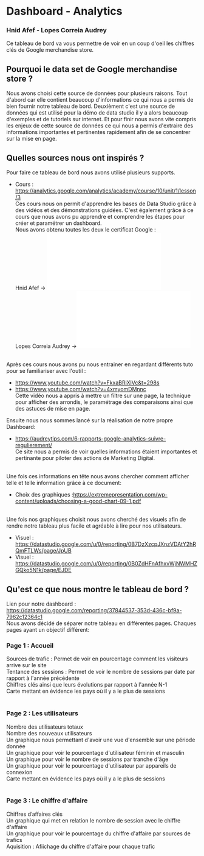 # Dashboard - Analytics 
### Hnid Afef - Lopes Correia Audrey 

Ce tableau de bord va vous permettre de voir en un coup d'oeil les chiffres clés de Google merchandise store. 

## Pourquoi le data set de Google merchandise store ? 
Nous avons choisi cette source de données pour plusieurs raisons. Tout d'abord car elle contient beaucoup d'informations ce qui nous a permis de bien fournir notre tableau de bord. Deuxièment c'est une source de données qui est utilisé pour la démo de data studio il y a alors beaucoup d'exemples et de tutoriels sur internet. Et pour finir nous avons vite compris les enjeux de cette source de données ce qui nous a permis d'extraire des informations importantes et pertinentes rapidement afin de se concentrer sur la mise en page. 

## Quelles sources nous ont inspirés ? 
Pour faire ce tableau de bord nous avons utilisé plusieurs supports. 
- Cours : https://analytics.google.com/analytics/academy/course/10/unit/1/lesson/3 <br/>
Ces cours nous on permit d'apprendre les bases de Data Studio grâce à des vidéos et des démonstrations guidées. C'est également grâce à ce cours que nous avons pu apprendre et comprendre les étapes pour créer et paramétrer un dashboard.<br/>
Nous avons obtenu toutes les deux le certificat Google : <br/>
Hnid Afef -> ![Certificat Google Hnid](Course_Certificate_Hnid.pdf)<br/>
Lopes Correia Audrey ->![Certificat Google Lopes](Course_Certificate_Lopes.pdf)<br/><br/>

Après ces cours nous avons pu nous entrainer en regardant différents tuto pour se familiariser avec l'outil : <br/>
- https://www.youtube.com/watch?v=FkxaBRiXlVc&t=298s <br/>
- https://www.youtube.com/watch?v=4xmyomDMnnc <br/>
Cette vidéo nous a appris à mettre un filtre sur une page, la technique pour afficher des arrondis, le paramétrage des comparaisons ainsi que des astuces de mise en page.

Ensuite nous nous sommes lancé sur la réalisation de notre propre Dashboard: <br/>
- https://audreytips.com/6-rapports-google-analytics-suivre-regulierement/<br/>
Ce site nous a permis de voir quelles informations étaient importantes et pertinante pour piloter des actions de Marketing Digital.<br/><br/>

Une fois ces informations en tête nous avons chercher comment afficher telle et telle information grâce à ce document: <br/>
- Choix des graphiques :https://extremepresentation.com/wp-content/uploads/choosing-a-good-chart-09-1.pdf<br/><br/>

Une fois nos graphiques choisit nous avons cherché des visuels afin de rendre notre tableau plus facile et agréable à lire pour nos utilisateurs.<br/>
- Visuel : https://datastudio.google.com/u/0/reporting/0B7DzXzcpJXnzVDAtY2hRQmFTLWs/page/JpUB
- Visuel : https://datastudio.google.com/u/0/reporting/0B0ZdHFnAfhxvWjNWMHZGQko5N1k/page/EJDE

## Qu'est ce que nous montre le tableau de bord ? 
Lien pour notre dashboard : https://datastudio.google.com/reporting/37844537-353d-436c-bf9a-7962c12364c1 <br/>
Nous avons décidé de séparer notre tableau en différentes pages. Chaques pages ayant un objectif différent: 

### Page 1 : Accueil ###
Sources de trafic : Permet de voir en pourcentage comment les visiteurs arrive sur le site<br/>
Tentance des sessions : Permet de voir le nombre de sessions par date par rapport à l'année précédente<br/>
Chiffres clés ainsi que leurs évolutions par rapport à l'année N-1<br/>
Carte mettant en évidence les pays où il y a le plus de sessions<br/><br/>

### Page 2 : Les utilisateurs ###
Nombre des utilisateurs totaux<br/>
Nombre des nouveaux utilisateurs<br/>
Un graphique nous permettant d'avoir une vue d'ensemble sur une période donnée <br/>
Un graphique pour voir le pourcentage d'utilisateur féminin et masculin <br/>
Un graphique pour voir le nombre de sessions par tranche d'âge<br/>
Un graphique pour voir le pourcentage d'utilisateur par appareils de connexion<br/>
Carte mettant en évidence les pays où il y a le plus de sessions<br/><br/>

### Page 3 : Le chiffre d'affaire ###
Chiffres d’affaires clés <br/>
Un graphique qui met en relation le nombre de session avec le chiffre d'affaire <br/>
Un graphique pour voir le pourcentage du chiffre d'affaire par sources de trafics <br/>
Aquisition : Afiichage du chiffre d'affaire pour chaque trafic <br/>
